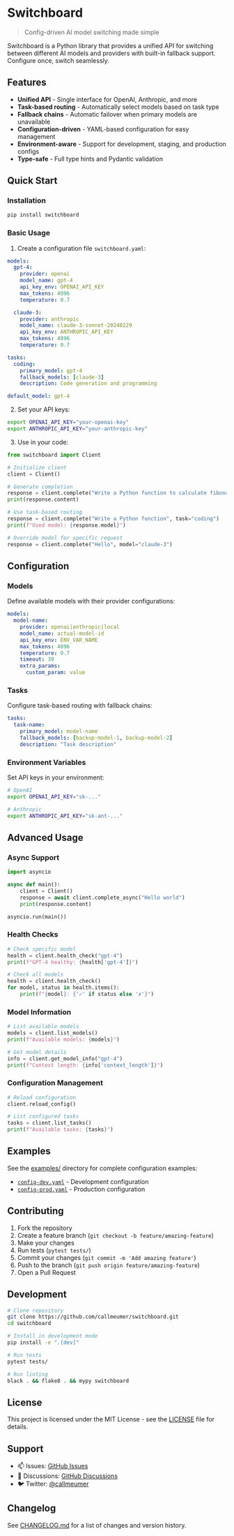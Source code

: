 # Switchboard

> Config-driven AI model switching made simple

Switchboard is a Python library that provides a unified API for switching between different AI models and providers with built-in fallback support. Configure once, switch seamlessly.

## Features

- **Unified API** - Single interface for OpenAI, Anthropic, and more
- **Task-based routing** - Automatically select models based on task type
- **Fallback chains** - Automatic failover when primary models are unavailable
- **Configuration-driven** - YAML-based configuration for easy management
- **Environment-aware** - Support for development, staging, and production configs
- **Type-safe** - Full type hints and Pydantic validation

## Quick Start

### Installation

```bash
pip install switchboard
```

### Basic Usage

1. Create a configuration file `switchboard.yaml`:

```yaml
models:
  gpt-4:
    provider: openai
    model_name: gpt-4
    api_key_env: OPENAI_API_KEY
    max_tokens: 4096
    temperature: 0.7

  claude-3:
    provider: anthropic
    model_name: claude-3-sonnet-20240229
    api_key_env: ANTHROPIC_API_KEY
    max_tokens: 4096
    temperature: 0.7

tasks:
  coding:
    primary_model: gpt-4
    fallback_models: [claude-3]
    description: Code generation and programming

default_model: gpt-4
```

2. Set your API keys:

```bash
export OPENAI_API_KEY="your-openai-key"
export ANTHROPIC_API_KEY="your-anthropic-key"
```

3. Use in your code:

```python
from switchboard import Client

# Initialize client
client = Client()

# Generate completion
response = client.complete("Write a Python function to calculate fibonacci numbers")
print(response.content)

# Use task-based routing
response = client.complete("Write a Python function", task="coding")
print(f"Used model: {response.model}")

# Override model for specific request
response = client.complete("Hello", model="claude-3")
```

## Configuration

### Models

Define available models with their provider configurations:

```yaml
models:
  model-name:
    provider: openai|anthropic|local
    model_name: actual-model-id
    api_key_env: ENV_VAR_NAME
    max_tokens: 4096
    temperature: 0.7
    timeout: 30
    extra_params:
      custom_param: value
```

### Tasks

Configure task-based routing with fallback chains:

```yaml
tasks:
  task-name:
    primary_model: model-name
    fallback_models: [backup-model-1, backup-model-2]
    description: "Task description"
```

### Environment Variables

Set API keys in your environment:

```bash
# OpenAI
export OPENAI_API_KEY="sk-..."

# Anthropic
export ANTHROPIC_API_KEY="sk-ant-..."
```

## Advanced Usage

### Async Support

```python
import asyncio

async def main():
    client = Client()
    response = await client.complete_async("Hello world")
    print(response.content)

asyncio.run(main())
```

### Health Checks

```python
# Check specific model
health = client.health_check("gpt-4")
print(f"GPT-4 healthy: {health['gpt-4']}")

# Check all models
health = client.health_check()
for model, status in health.items():
    print(f"{model}: {'✓' if status else '✗'}")
```

### Model Information

```python
# List available models
models = client.list_models()
print(f"Available models: {models}")

# Get model details
info = client.get_model_info("gpt-4")
print(f"Context length: {info['context_length']}")
```

### Configuration Management

```python
# Reload configuration
client.reload_config()

# List configured tasks
tasks = client.list_tasks()
print(f"Available tasks: {tasks}")
```

## Examples

See the [examples/](examples/) directory for complete configuration examples:

- [`config-dev.yaml`](examples/config-dev.yaml) - Development configuration
- [`config-prod.yaml`](examples/config-prod.yaml) - Production configuration

## Contributing

1. Fork the repository
2. Create a feature branch (`git checkout -b feature/amazing-feature`)
3. Make your changes
4. Run tests (`pytest tests/`)
5. Commit your changes (`git commit -m 'Add amazing feature'`)
6. Push to the branch (`git push origin feature/amazing-feature`)
7. Open a Pull Request

## Development

```bash
# Clone repository
git clone https://github.com/callmeumer/switchboard.git
cd switchboard

# Install in development mode
pip install -e ".[dev]"

# Run tests
pytest tests/

# Run linting
black . && flake8 . && mypy switchboard
```

## License

This project is licensed under the MIT License - see the [LICENSE](LICENSE) file for details.

## Support

- 📫 Issues: [GitHub Issues](https://github.com/callmeumer/switchboard/issues)
- 💬 Discussions: [GitHub Discussions](https://github.com/callmeumer/switchboard/discussions)
- 🐦 Twitter: [@callmeumer](https://twitter.com/callmeumer)

## Changelog

See [CHANGELOG.md](CHANGELOG.md) for a list of changes and version history.
